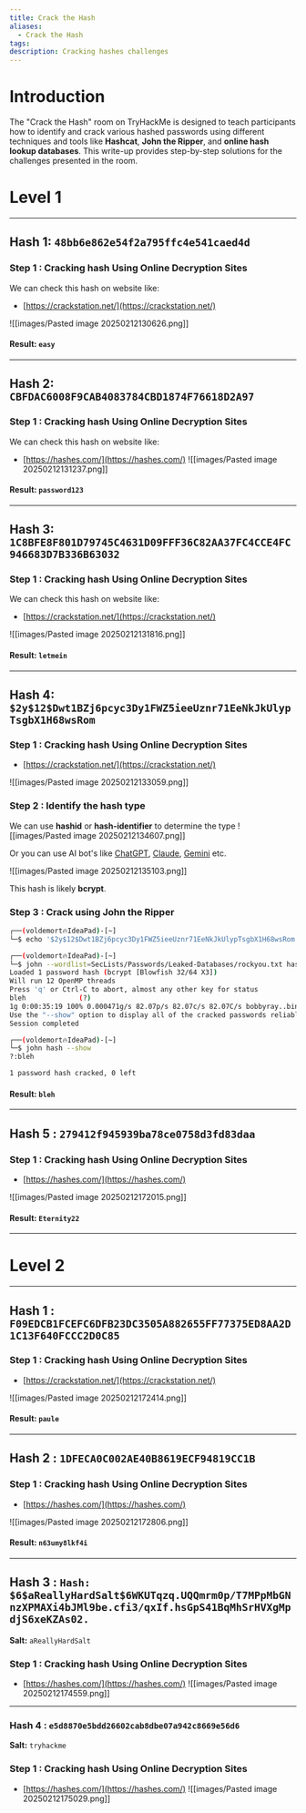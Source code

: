 ```yaml
---
title: Crack the Hash
aliases:
  - Crack the Hash
tags: 
description: Cracking hashes challenges
---
```

# Introduction

The "Crack the Hash" room on TryHackMe is designed to teach participants how to identify and crack various hashed passwords using different techniques and tools like **Hashcat**, **John the Ripper**, and **online hash lookup databases**. This write-up provides step-by-step solutions for the challenges presented in the room.

# Level 1
---

## **Hash 1: `48bb6e862e54f2a795ffc4e541caed4d`**

### **Step 1 : Cracking hash Using Online Decryption Sites**

We can check this hash on website like:

- [https://crackstation.net/](https://crackstation.net/)
 
![[images/Pasted image 20250212130626.png]]
#### **Result:** `easy`

---
## **Hash 2: `CBFDAC6008F9CAB4083784CBD1874F76618D2A97 `**

### **Step 1 : Cracking hash Using Online Decryption Sites**

We can check this hash on website like:

- [https://hashes.com/](https://hashes.com/)
![[images/Pasted image 20250212131237.png]]
#### **Result:** `password123`

---
## **Hash 3: `1C8BFE8F801D79745C4631D09FFF36C82AA37FC4CCE4FC946683D7B336B63032`**

### **Step 1 : Cracking hash Using Online Decryption Sites**

We can check this hash on website like:

- [https://crackstation.net/](https://crackstation.net/)

![[images/Pasted image 20250212131816.png]]
#### **Result:** `letmein`

---
## **Hash 4: `$2y$12$Dwt1BZj6pcyc3Dy1FWZ5ieeUznr71EeNkJkUlypTsgbX1H68wsRom`**

### **Step 1 : Cracking hash Using Online Decryption Sites**

- [https://crackstation.net/](https://crackstation.net/)

![[images/Pasted image 20250212133059.png]]

### **Step 2 : Identify the hash type**

We can use **hashid** or **hash-identifier** to determine the type
![[images/Pasted image 20250212134607.png]]
 
 Or you can use AI bot's like [ChatGPT](https://chatgpt.com/), [Claude](https://claude.ai/), [Gemini](https://gemini.google.com/app?hl=en-IN) etc.
 
![[images/Pasted image 20250212135103.png]]

This hash is likely **bcrypt**.

### **Step 3 : Crack using John the Ripper**

```sh 
┌──(voldemort🔥IdeaPad)-[~]
└─$ echo '$2y$12$Dwt1BZj6pcyc3Dy1FWZ5ieeUznr71EeNkJkUlypTsgbX1H68wsRom' > hash

┌──(voldemort🔥IdeaPad)-[~]
└─$ john --wordlist=SecLists/Passwords/Leaked-Databases/rockyou.txt hash
Loaded 1 password hash (bcrypt [Blowfish 32/64 X3])
Will run 12 OpenMP threads
Press 'q' or Ctrl-C to abort, almost any other key for status
bleh             (?)
1g 0:00:35:19 100% 0.000471g/s 82.07p/s 82.07c/s 82.07C/s bobbyray..binkie1
Use the "--show" option to display all of the cracked passwords reliably
Session completed

┌──(voldemort🔥IdeaPad)-[~]
└─$ john hash --show
?:bleh

1 password hash cracked, 0 left
```
#### **Result:** `bleh`

---
## **Hash 5 : `279412f945939ba78ce0758d3fd83daa`** 
### **Step 1 : Cracking hash Using Online Decryption Sites**

- [https://hashes.com/](https://hashes.com/)

![[images/Pasted image 20250212172015.png]]
#### **Result:** `Eternity22`

---
# Level 2
---
## **Hash 1 : `F09EDCB1FCEFC6DFB23DC3505A882655FF77375ED8AA2D1C13F640FCCC2D0C85`**
### **Step 1 : Cracking hash Using Online Decryption Sites**

- [https://crackstation.net/](https://crackstation.net/)

![[images/Pasted image 20250212172414.png]]
#### Result: `paule`

---
## **Hash 2 : `1DFECA0C002AE40B8619ECF94819CC1B`**

### **Step 1 : Cracking hash Using Online Decryption Sites**

- [https://hashes.com/](https://hashes.com/)

![[images/Pasted image 20250212172806.png]]
#### Result: `n63umy8lkf4i`
---
## **Hash 3 : `Hash: $6$aReallyHardSalt$6WKUTqzq.UQQmrm0p/T7MPpMbGNnzXPMAXi4bJMl9be.cfi3/qxIf.hsGpS41BqMhSrHVXgMpdjS6xeKZAs02.`**

**Salt:** `aReallyHardSalt`

### **Step 1 : Cracking hash Using Online Decryption Sites**

- [https://hashes.com/](https://hashes.com/)
![[images/Pasted image 20250212174559.png]]

---
### **Hash 4 : `e5d8870e5bdd26602cab8dbe07a942c8669e56d6`**

**Salt:** `tryhackme`

### **Step 1 : Cracking hash Using Online Decryption Sites**

- [https://hashes.com/](https://hashes.com/)
![[images/Pasted image 20250212175029.png]]